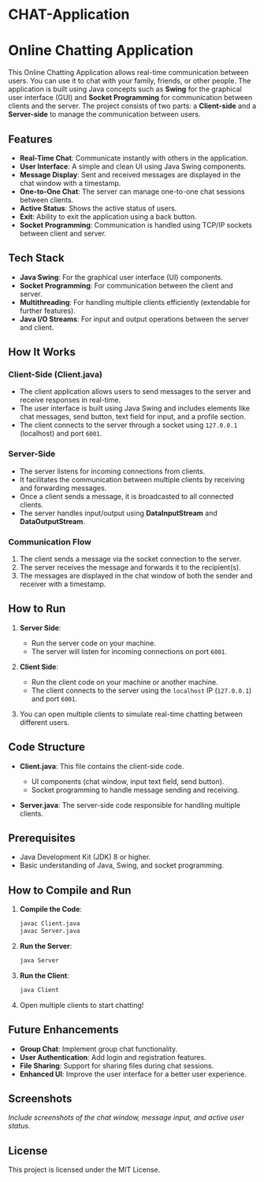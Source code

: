 # CHAT-Application

# Online Chatting Application

This Online Chatting Application allows real-time communication between users. You can use it to chat with your family, friends, or other people. The application is built using Java concepts such as **Swing** for the graphical user interface (GUI) and **Socket Programming** for communication between clients and the server. The project consists of two parts: a **Client-side** and a **Server-side** to manage the communication between users.

## Features

- **Real-Time Chat**: Communicate instantly with others in the application.
- **User Interface**: A simple and clean UI using Java Swing components.
- **Message Display**: Sent and received messages are displayed in the chat window with a timestamp.
- **One-to-One Chat**: The server can manage one-to-one chat sessions between clients.
- **Active Status**: Shows the active status of users.
- **Exit**: Ability to exit the application using a back button.
- **Socket Programming**: Communication is handled using TCP/IP sockets between client and server.

## Tech Stack

- **Java Swing**: For the graphical user interface (UI) components.
- **Socket Programming**: For communication between the client and server.
- **Multithreading**: For handling multiple clients efficiently (extendable for further features).
- **Java I/O Streams**: For input and output operations between the server and client.

## How It Works

### Client-Side (Client.java)
- The client application allows users to send messages to the server and receive responses in real-time.
- The user interface is built using Java Swing and includes elements like chat messages, send button, text field for input, and a profile section.
- The client connects to the server through a socket using `127.0.0.1` (localhost) and port `6001`.

### Server-Side
- The server listens for incoming connections from clients.
- It facilitates the communication between multiple clients by receiving and forwarding messages.
- Once a client sends a message, it is broadcasted to all connected clients.
- The server handles input/output using **DataInputStream** and **DataOutputStream**.

### Communication Flow
1. The client sends a message via the socket connection to the server.
2. The server receives the message and forwards it to the recipient(s).
3. The messages are displayed in the chat window of both the sender and receiver with a timestamp.

## How to Run

1. **Server Side**:
    - Run the server code on your machine.
    - The server will listen for incoming connections on port `6001`.

2. **Client Side**:
    - Run the client code on your machine or another machine.
    - The client connects to the server using the `localhost` IP (`127.0.0.1`) and port `6001`.

3. You can open multiple clients to simulate real-time chatting between different users.

## Code Structure

- **Client.java**: This file contains the client-side code.
  - UI components (chat window, input text field, send button).
  - Socket programming to handle message sending and receiving.
  
- **Server.java**: The server-side code responsible for handling multiple clients.

## Prerequisites

- Java Development Kit (JDK) 8 or higher.
- Basic understanding of Java, Swing, and socket programming.

## How to Compile and Run

1. **Compile the Code**:
    ```bash
    javac Client.java
    javac Server.java
    ```

2. **Run the Server**:
    ```bash
    java Server
    ```

3. **Run the Client**:
    ```bash
    java Client
    ```

4. Open multiple clients to start chatting!

## Future Enhancements

- **Group Chat**: Implement group chat functionality.
- **User Authentication**: Add login and registration features.
- **File Sharing**: Support for sharing files during chat sessions.
- **Enhanced UI**: Improve the user interface for a better user experience.

## Screenshots
_Include screenshots of the chat window, message input, and active user status._

## License
This project is licensed under the MIT License.
